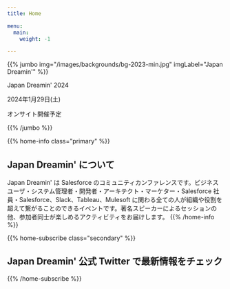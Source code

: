 ```yaml
---
title: Home

menu:
  main:
    weight: -1

---
```


{{% jumbo img="/images/backgrounds/bg-2023-min.jpg" imgLabel="Japan Dreamin'" %}}

Japan Dreamin' 2024

2024年1月29日(土) 

オンサイト開催予定

{{% /jumbo %}}

<!-- ... -->

{{% home-info  class="primary" %}}
## Japan Dreamin' について

Japan Dreamin' は Salesforce のコミュニティカンファレンスです。ビジネスユーザ・システム管理者・開発者・アーキテクト・マーケター・Salesforce 社員・Salesforce、Slack、Tableau、Mulesoft に関わる全ての人が組織や役割を超えて繋がることのできるイベントです。著名スピーカーによるセッションの他、参加者同士が楽しめるアクティビティをお届けします。
{{% /home-info %}}

<!-- ... -->

{{% home-subscribe  class="secondary" %}}

## Japan Dreamin' 公式 Twitter で最新情報をチェック

{{% /home-subscribe %}}

